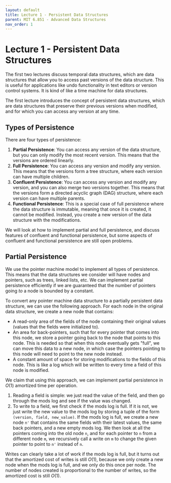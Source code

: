```yaml
---
layout: default
title: Lecture 1 - Persistent Data Structures
parent: MIT 6.851 - Advanced Data Structures
nav_order: 1
---
```


# Lecture 1 - Persistent Data Structures
The first two lectures discuss temporal data structures, which are data structures that allow you to access past versions of the data structure. This is useful for applications like undo functionality in text editors or version control systems. It is kind of like a time machine for data structures.

The first lecture introduces the concept of persistent data structures, which are data structures that preserve their previous versions when modified, and for which you can access any version at any time.

## Types of Persistence
There are four types of persistence:

1. **Partial Persistence**: You can access any version of the data structure, but you can only modify the most recent version. This means that the versions are ordered linearly.
2. **Full Persistence**: You can access any version and modify any version. This means that the versions form a tree structure, where each version can have multiple children.
3. **Confluent Persistence**: You can access any version and modify any version, and you can also merge two versions together. This means that the versions form a directed acyclic graph (DAG) structure, where each version can have multiple parents.
4. **Functional Persistence**: This is a special case of full persistence where the data structure is immutable, meaning that once it is created, it cannot be modified. Instead, you create a new version of the data structure with the modifications.

We will look at how to implement partial and full persistence, and discuss features of confluent and functional persistence, but some aspects of confluent and functional persistence are still open problems.

## Partial Persistence
We use the pointer machine model to implement all types of persistence. This means that the data structures we consider will have nodes and pointers, such as trees, linked lists, etc. We can implement partial persistence efficiently if we are guaranteed that the number of pointers going _to_ a node is bounded by a constant.

To convert any pointer machine data structure to a partially persistent data structure, we can use the following approach. For each node in the original data structure, we create a new node that contains:

- A read-only area of the fields of the node containing their original values (values that the fields were initialized to).
- An area for back-pointers, such that for every pointer that comes into this node, we store a pointer going back to the node that points to this node. This is needed so that when this node eventually gets "full", we can move this data to a new node, in which case the pointers pointing to this node will need to point to the new node instead.
- A constant amount of space for storing modifications to the fields of this node. This is like a log which will be written to every time a field of this node is modified.

We claim that using this approach, we can implement partial persistence in $O(1)$ amortized time per operation.

1. Reading a field is simple: we just read the value of the field, and then go through the mods log and see if the value was changed.
2. To write to a field, we first check if the mods log is full. If it is not, we just write the new value to the mods log by storing a tuple of the form `(version, field, new_value)`. If the mods log is full, we create a new node `n'` that contains the same fields with their latest values, the same back pointers, and a new empty mods log. We then look at all the pointers coming into the old node `n`, and for each pointer to `n` from a different node `m`, we recursively call a write on `m` to change the given pointer to point to `n'` instead of `n`.

Writes can clearly take a lot of work if the mods log is full, but it turns out that the amortized cost of writes is still $O(1)$, because we only create a new node when the mods log is full, and we only do this once per node. The number of nodes created is proportional to the number of writes, so the amortized cost is still $O(1)$.